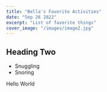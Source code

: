 ```yaml
---
title: "Bella's Favorite Activities"
date: "Sep 26 2022"
excerpt: "List of favorite things"
cover_image: "/images/image2.jpg"
---
```


## Heading Two

- Snuggling
- Snoring

Hello World
